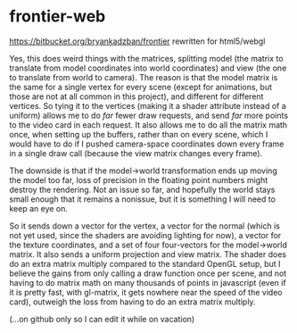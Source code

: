 frontier-web
============

https://bitbucket.org/bryankadzban/frontier rewritten for html5/webgl

Yes, this does weird things with the matrices, splitting model (the matrix to
translate from model coordinates into world coordinates) and view (the one to
translate from world to camera).  The reason is that the model matrix is the
same for a single vertex for every scene (except for animations, but those are
not at all common in this project), and different for different vertices.  So
tying it to the vertices (making it a shader attribute instead of a uniform)
allows me to do *far* fewer draw requests, and send *far* more points to the
video card in each request.  It also allows me to do all the matrix math once,
when setting up the buffers, rather than on every scene, which I would have to
do if I pushed camera-space coordinates down every frame in a single draw call
(because the view matrix changes every frame).

The downside is that if the model->world transformation ends up moving the model
too far, loss of precision in the floating point numbers might destroy the
rendering.  Not an issue so far, and hopefully the world stays small enough that
it remains a nonissue, but it is something I will need to keep an eye on.

So it sends down a vector for the vertex, a vector for the normal (which is not
yet used, since the shaders are avoiding lighting for now), a vector for the
texture coordinates, and a set of four four-vectors for the model->world matrix.
It also sends a uniform projection and view matrix.  The shader does do an extra
matrix multiply compared to the standard OpenGL setup, but I believe the gains
from only calling a draw function once per scene, and not having to do matrix
math on many thousands of points in javascript (even if it is pretty fast, with
gl-matrix, it gets nowhere near the speed of the video card), outweigh the loss
from having to do an extra matrix multiply.

(...on github only so I can edit it while on vacation)
